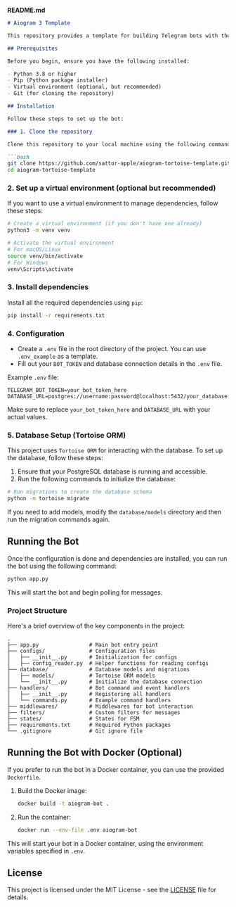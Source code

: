 **README.md**

```markdown
# Aiogram 3 Template

This repository provides a template for building Telegram bots with the latest version of `aiogram 3.x`. It includes integration with `Tortoise ORM` for database interaction, as well as essential configurations and a structured approach to bot development. This template is ideal for creating scalable and modular Telegram bots with Python.

## Prerequisites

Before you begin, ensure you have the following installed:

- Python 3.8 or higher
- Pip (Python package installer)
- Virtual environment (optional, but recommended)
- Git (for cloning the repository)

## Installation

Follow these steps to set up the bot:

### 1. Clone the repository

Clone this repository to your local machine using the following command:

```bash
git clone https://github.com/sattor-apple/aiogram-tortoise-template.git
cd aiogram-tortoise-template
```

### 2. Set up a virtual environment (optional but recommended)

If you want to use a virtual environment to manage dependencies, follow these steps:

```bash
# Create a virtual environment (if you don't have one already)
python3 -m venv venv

# Activate the virtual environment
# For macOS/Linux
source venv/bin/activate
# For Windows
venv\Scripts\activate
```

### 3. Install dependencies

Install all the required dependencies using `pip`:

```bash
pip install -r requirements.txt
```

### 4. Configuration

- Create a `.env` file in the root directory of the project. You can use `.env_example` as a template.
- Fill out your `BOT_TOKEN` and database connection details in the `.env` file.

Example `.env` file:

```env
TELEGRAM_BOT_TOKEN=your_bot_token_here
DATABASE_URL=postgres://username:password@localhost:5432/your_database
```

Make sure to replace `your_bot_token_here` and `DATABASE_URL` with your actual values.

### 5. Database Setup (Tortoise ORM)

This project uses `Tortoise ORM` for interacting with the database. To set up the database, follow these steps:

1. Ensure that your PostgreSQL database is running and accessible.
2. Run the following commands to initialize the database:

```bash
# Run migrations to create the database schema
python -m tortoise migrate
```

If you need to add models, modify the `database/models` directory and then run the migration commands again.

## Running the Bot

Once the configuration is done and dependencies are installed, you can run the bot using the following command:

```bash
python app.py
```

This will start the bot and begin polling for messages.

### Project Structure

Here's a brief overview of the key components in the project:

```plaintext
.
├── app.py                # Main bot entry point
├── configs/              # Configuration files
│   ├── __init__.py       # Initialization for configs
│   ├── config_reader.py  # Helper functions for reading configs
├── database/             # Database models and migrations
│   ├── models/           # Tortoise ORM models
│   └── __init__.py       # Initialize the database connection
├── handlers/             # Bot command and event handlers
│   ├── __init__.py       # Registering all handlers
│   └── commands.py       # Example command handlers
├── middlewares/          # Middlewares for bot interaction
├── filters/              # Custom filters for messages
├── states/               # States for FSM
├── requirements.txt      # Required Python packages
└── .gitignore            # Git ignore file
```

## Running the Bot with Docker (Optional)

If you prefer to run the bot in a Docker container, you can use the provided `Dockerfile`.

1. Build the Docker image:

   ```bash
   docker build -t aiogram-bot .
   ```

2. Run the container:

   ```bash
   docker run --env-file .env aiogram-bot
   ```

This will start your bot in a Docker container, using the environment variables specified in `.env`.

## License

This project is licensed under the MIT License - see the [LICENSE](LICENSE) file for details.

```
